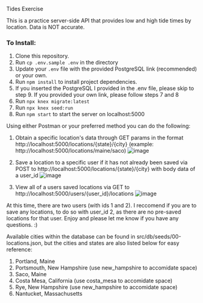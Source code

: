 Tides Exercise

This is a practice server-side API that provides low and high tide times by location. Data is NOT accurate.

### To Install:

1. Clone this repository.
2. Run `cp .env.sample .env` in the directory
3. Update your `.env` file with the provided PostgreSQL link (recommended) or your own.
5. Run `npm install` to install project dependencies.
6. If you inserted the PostgreSQL I provided in the .env file, please skip to step 9. If you provided your own link, please follow steps 7 and 8
7. Run `npx knex migrate:latest`
8. Run `npx knex seed:run`
9. Run `npm start` to start the server on localhost:5000

Using either Postman or your preferred method you can do the following:
1. Obtain a specific location's data through GET params in the format http://localhost:5000/locations/{state}/{city} (example: http://localhost:5000/locations/maine/saco)
  ![image](https://github.com/amandalynnpond/tides-exercise/assets/115049956/5185bae7-6838-4d06-b313-94b2fe5d6afc)

2. Save a location to a specific user if it has not already been saved via POST to http://localhost:5000/locations/{state}/{city} with body data of a user_id
   ![image](https://github.com/amandalynnpond/tides-exercise/assets/115049956/25e25294-7b07-46c5-ae24-e5185f348900)

3. View all of a users saved locations via GET to http://localhost:5000/users/{user_id}/locations
   ![image](https://github.com/amandalynnpond/tides-exercise/assets/115049956/72e191f5-eea1-4388-a6ca-cd7812a795d7)

At this time, there are two users (with ids 1 and 2). I reccomend if you are to save any locations, to do so with user_id 2, as there are no pre-saved locations for that user. Enjoy and please let me know if you have any questions. :)

Available cities within the database can be found in src/db/seeds/00-locations.json, but the cities and states are also listed below for easy reference:
1. Portland, Maine
2. Portsmouth, New Hampshire (use new_hampshire to accomidate space)
3. Saco, Maine
4. Costa Mesa, California (use costa_mesa to accomidate space)
5. Rye, New Hampshire (use new_hampshire to accomidate space)
6. Nantucket, Massachusetts
